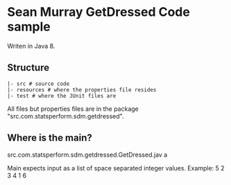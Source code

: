 # Sean Murray GetDressed Code sample

Writen in Java 8.

## Structure

```code
|- src # source code
|- resources # where the properties file resides
|- test # where the JUnit files are
```
All files but properties files are in the package "src.com.statsperform.sdm.getdressed".

## Where is the main?

src.com.statsperform.sdm.getdressed.GetDressed.jav a

Main expects input as a list of space separated integer values.
Example: 5 2 3 4 1 6
